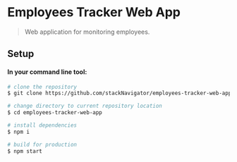 # Employees Tracker Web App

> Web application for monitoring employees.

## Setup

#### In your command line tool:

``` bash
# clone the repository
$ git clone https://github.com/stackNavigator/employees-tracker-web-app.git

# change directory to current repository location
$ cd employees-tracker-web-app

# install dependencies
$ npm i

# build for production
$ npm start
```
